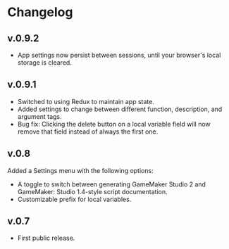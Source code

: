 # Changelog

## v.0.9.2

* App settings now persist between sessions, until your browser's local storage is cleared.

## v.0.9.1

* Switched to using Redux to maintain app state.
* Added settings to change between different function, description, and argument tags.
* Bug fix: Clicking the delete button on a local variable field will now remove that field instead of always the first one.

## v.0.8

Added a Settings menu with the following options:

* A toggle to switch between generating GameMaker Studio 2 and GameMaker: Studio 1.4-style script documentation.
* Customizable prefix for local variables.

## v.0.7

* First public release.
